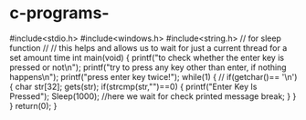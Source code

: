 # c-programs-
#include<stdio.h>
#include<windows.h>
#include<string.h>
// for sleep function //
// this helps and allows us to wait for just a current thread for a set amount time 
int main(void)
{ printf("to check whether the enter key is pressed or not\n");
printf("try to press any key other than enter, if nothing happens\n");
printf("press enter key twice!");
	while(1)
	{
	 //	if(getchar()== '\n')
	 {
	 char str[32];
	 gets(str);
	 if(strcmp(str,"")==0)
		{
			printf("Enter Key Is Pressed");
			Sleep(1000);
			//here we wait for check printed message 
			break;
			}
		}
 	}
	return(0);
}

